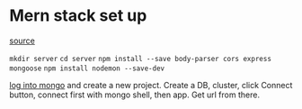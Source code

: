 # Mern stack set up

[source](https://itnext.io/blog-app-using-mern-stack-b0b4d69d7ea1)

`mkdir server`
`cd server`
`npm install --save body-parser cors express mongoose`
`npm install nodemon --save-dev`

[log into mongo](https://cloud.mongodb.com) and create a new project.
Create a DB, cluster, click Connect button, connect first with mongo shell, then app. Get url from there.

<!-- mongodb+srv://Quiz-Admin:KxmFhZ4rIsVi5Wlo@quiz-app-cluster.lxf6e.mongodb.net/Quiz-app-cluster?retryWrites=true&w=majority -->
